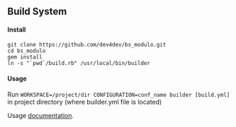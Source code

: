 ## Build System

#### Install

	git clone https://github.com/dev4dev/bs_modulo.git
	cd bs_modulo
	gem install
	ln -s "`pwd`/build.rb" /usr/local/bin/builder

#### Usage
Run `WORKSPACE=/project/dir CONFIGURATION=conf_name builder [build.yml]` in project directory (where builder.yml file is located)

Usage [documentation](https://github.com/dev4dev/bs_modulo/blob/master/docs/USAGE.md).
